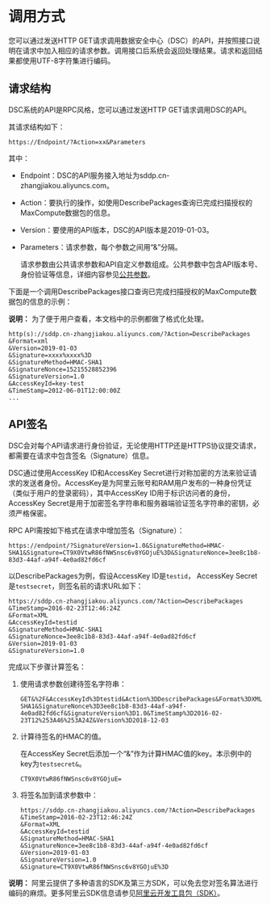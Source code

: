 # 调用方式

您可以通过发送HTTP GET请求调用数据安全中心（DSC）的API，并按照接口说明在请求中加入相应的请求参数。调用接口后系统会返回处理结果。请求和返回结果都使用UTF-8字符集进行编码。

## 请求结构

DSC系统的API是RPC风格，您可以通过发送HTTP GET请求调用DSC的API。

其请求结构如下：

```
https://Endpoint/?Action=xx&Parameters
```

其中：

-   Endpoint：DSC的API服务接入地址为sddp.cn-zhangjiakou.aliyuncs.com。
-   Action：要执行的操作，如使用DescribePackages查询已完成扫描授权的MaxCompute数据包的信息。
-   Version：要使用的API版本，DSC的API版本是2019-01-03。
-   Parameters：请求参数，每个参数之间用“&”分隔。

    请求参数由公共请求参数和API自定义参数组成。公共参数中包含API版本号、身份验证等信息，详细内容参见[公共参数](/cn.zh-CN/API参考/公共参数.md)。


下面是一个调用DescribePackages接口查询已完成扫描授权的MaxCompute数据包的信息的示例：

**说明：** 为了便于用户查看，本文档中的示例都做了格式化处理。

```
http(s)://sddp.cn-zhangjiakou.aliyuncs.com/?Action=DescribePackages
&Format=xml
&Version=2019-01-03
&Signature=xxxx%xxxx%3D
&SignatureMethod=HMAC-SHA1
&SignatureNonce=15215528852396
&SignatureVersion=1.0
&AccessKeyId=key-test
&TimeStamp=2012-06-01T12:00:00Z
...
```

## API签名

DSC会对每个API请求进行身份验证，无论使用HTTP还是HTTPS协议提交请求，都需要在请求中包含签名（Signature）信息。

DSC通过使用AccessKey ID和AccessKey Secret进行对称加密的方法来验证请求的发送者身份。AccessKey是为阿里云账号和RAM用户发布的一种身份凭证（类似于用户的登录密码），其中AccessKey ID用于标识访问者的身份，AccessKey Secret是用于加密签名字符串和服务器端验证签名字符串的密钥，必须严格保密。

RPC API需按如下格式在请求中增加签名（Signature）：

```
https://endpoint/?SignatureVersion=1.0&SignatureMethod=HMAC-SHA1&Signature=CT9X0VtwR86fNWSnsc6v8YGOjuE%3D&SignatureNonce=3ee8c1b8-83d3-44af-a94f-4e0ad82fd6cf
```

以DescribePackages为例，假设AccessKey ID是`testid`， AccessKey Secret是`testsecret`，则签名前的请求URL如下：

```
https://sddp.cn-zhangjiakou.aliyuncs.com/?Action=DescribePackages
&TimeStamp=2016-02-23T12:46:24Z
&Format=XML
&AccessKeyId=testid
&SignatureMethod=HMAC-SHA1
&SignatureNonce=3ee8c1b8-83d3-44af-a94f-4e0ad82fd6cf
&Version=2019-01-03
&SignatureVersion=1.0
```

完成以下步骤计算签名：

1.  使用请求参数创建待签名字符串：

    ```
    GET&%2F&AccessKeyId%3Dtestid&Action%3DDescribePackages&Format%3DXML&SignatureMethod%3DHMAC-SHA1&SignatureNonce%3D3ee8c1b8-83d3-44af-a94f-4e0ad82fd6cf&SignatureVersion%3D1.0&TimeStamp%3D2016-02-23T12%253A46%253A24Z&Version%3D2018-12-03
    ```

2.  计算待签名的HMAC的值。

    在AccessKey Secret后添加一个“&”作为计算HMAC值的key。本示例中的key为`testsecret&`。

    ```
    CT9X0VtwR86fNWSnsc6v8YGOjuE=
    ```

3.  将签名加到请求参数中：

    ```
    https://sddp.cn-zhangjiakou.aliyuncs.com/?Action=DescribePackages
    &TimeStamp=2016-02-23T12:46:24Z
    &Format=XML
    &AccessKeyId=testid
    &SignatureMethod=HMAC-SHA1
    &SignatureNonce=3ee8c1b8-83d3-44af-a94f-4e0ad82fd6cf
    &Version=2019-01-03
    &SignatureVersion=1.0
    &Signature=CT9X0VtwR86fNWSnsc6v8YGOjuE%3D
    ```


**说明：** 阿里云提供了多种语言的SDK及第三方SDK，可以免去您对签名算法进行编码的麻烦。更多阿里云SDK信息请参见[阿里云开发工具包（SDK）](https://develop.aliyun.com/tools/sdk?#/java)。


